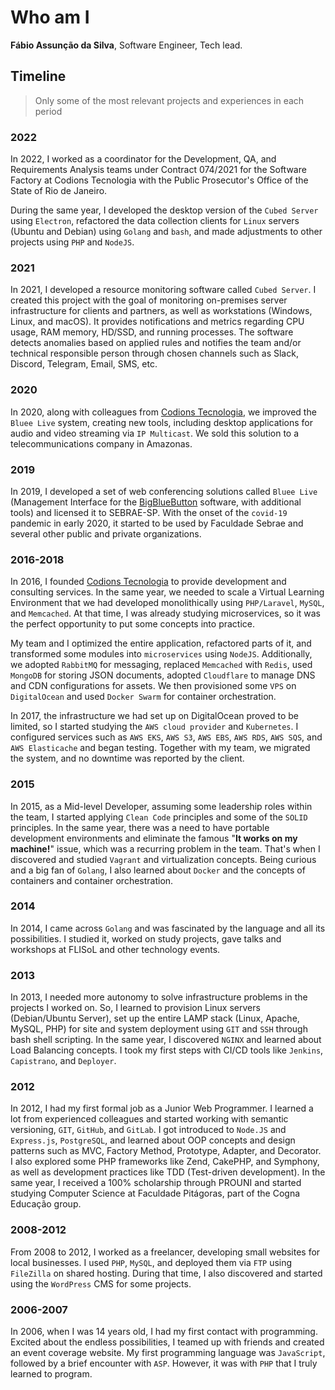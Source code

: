 # Who am I
**Fábio Assunção da Silva**, Software Engineer, Tech lead.

## Timeline
> Only some of the most relevant projects and experiences in each period

### 2022
In 2022, I worked as a coordinator for the Development, QA, and Requirements Analysis teams under Contract 074/2021 for the Software Factory at Codions Tecnologia with the Public Prosecutor's Office of the State of Rio de Janeiro.

During the same year, I developed the desktop version of the `Cubed Server` using `Electron`, refactored the data collection clients for `Linux` servers (Ubuntu and Debian) using `Golang` and `bash`, and made adjustments to other projects using `PHP` and `NodeJS`.

### 2021
In 2021, I developed a resource monitoring software called `Cubed Server`. I created this project with the goal of monitoring on-premises server infrastructure for clients and partners, as well as workstations (Windows, Linux, and macOS). It provides notifications and metrics regarding CPU usage, RAM memory, HD/SSD, and running processes. The software detects anomalies based on applied rules and notifies the team and/or technical responsible person through chosen channels such as Slack, Discord, Telegram, Email, SMS, etc.

### 2020
In 2020, along with colleagues from [Codions Tecnologia](https://codions.com), we improved the `Bluee Live` system, creating new tools, including desktop applications for audio and video streaming via `IP Multicast`. We sold this solution to a telecommunications company in Amazonas.

### 2019
In 2019, I developed a set of web conferencing solutions called `Bluee Live` (Management Interface for the [BigBlueButton](https://github.com/bigbluebutton/bigbluebutton) software, with additional tools) and licensed it to SEBRAE-SP. With the onset of the `covid-19` pandemic in early 2020, it started to be used by Faculdade Sebrae and several other public and private organizations.

### 2016-2018
In 2016, I founded [Codions Tecnologia](https://codions.com) to provide development and consulting services. In the same year, we needed to scale a Virtual Learning Environment that we had developed monolithically using `PHP/Laravel`, `MySQL`, and `Memcached`. At that time, I was already studying microservices, so it was the perfect opportunity to put some concepts into practice.

My team and I optimized the entire application, refactored parts of it, and transformed some modules into `microservices` using `NodeJS`. Additionally, we adopted `RabbitMQ` for messaging, replaced `Memcached` with `Redis`, used `MongoDB` for storing JSON documents, adopted `Cloudflare` to manage DNS and CDN configurations for assets. We then provisioned some `VPS` on `DigitalOcean` and used `Docker Swarm` for container orchestration.

In 2017, the infrastructure we had set up on DigitalOcean proved to be limited, so I started studying the `AWS cloud provider` and `Kubernetes`. I configured services such as `AWS EKS`, `AWS S3`, `AWS EBS`, `AWS RDS`, `AWS SQS`, and `AWS Elasticache` and began testing. Together with my team, we migrated the system, and no downtime was reported by the client.

### 2015
In 2015, as a Mid-level Developer, assuming some leadership roles within the team, I started applying `Clean Code` principles and some of the `SOLID` principles. In the same year, there was a need to have portable development environments and eliminate the famous "**It works on my machine!**" issue, which was a recurring problem in the team. That's when I discovered and studied `Vagrant` and virtualization concepts. Being curious and a big fan of `Golang`, I also learned about `Docker` and the concepts of containers and container orchestration.

### 2014
In 2014, I came across `Golang` and was fascinated by the language and all its possibilities. I studied it, worked on study projects, gave talks and workshops at FLISoL and other technology events.

### 2013
In 2013, I needed more autonomy to solve infrastructure problems in the projects I worked on. So, I learned to provision Linux servers (Debian/Ubuntu Server), set up the entire LAMP stack (Linux, Apache, MySQL, PHP) for site and system deployment using `GIT` and `SSH` through bash shell scripting. In the same year, I discovered `NGINX` and learned about Load Balancing concepts. I took my first steps with CI/CD tools like `Jenkins`, `Capistrano`, and `Deployer`.

### 2012
In 2012, I had my first formal job as a Junior Web Programmer. I learned a lot from experienced colleagues and started working with semantic versioning, `GIT`, `GitHub`, and `GitLab`. I got introduced to `Node.JS` and `Express.js`, `PostgreSQL`, and learned about OOP concepts and design patterns such as MVC, Factory Method, Prototype, Adapter, and Decorator. I also explored some PHP frameworks like Zend, CakePHP, and Symphony, as well as development practices like TDD (Test-driven development). In the same year, I received a 100% scholarship through PROUNI and started studying Computer Science at Faculdade Pitágoras, part of the Cogna Educação group.

### 2008-2012
From 2008 to 2012, I worked as a freelancer, developing small websites for local businesses. I used `PHP`, `MySQL`, and deployed them via `FTP` using `FileZilla` on shared hosting. During that time, I also discovered and started using the `WordPress` CMS for some projects.

### 2006-2007
In 2006, when I was 14 years old, I had my first contact with programming. Excited about the endless possibilities, I teamed up with friends and created an event coverage website. My first programming language was `JavaScript`, followed by a brief encounter with `ASP`. However, it was with `PHP` that I truly learned to program.

```